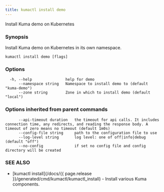 ```yaml
---
title: kumactl install demo
---
```


Install Kuma demo on Kubernetes

### Synopsis

Install Kuma demo on Kubernetes in its own namespace.

```
kumactl install demo [flags]
```

### Options

```
  -h, --help               help for demo
      --namespace string   Namespace to install demo to (default "kuma-demo")
      --zone string        Zone in which to install demo (default "local")
```

### Options inherited from parent commands

```
      --api-timeout duration   the timeout for api calls. It includes connection time, any redirects, and reading the response body. A timeout of zero means no timeout (default 1m0s)
      --config-file string     path to the configuration file to use
      --log-level string       log level: one of off|info|debug (default "off")
      --no-config              if set no config file and config directory will be created
```

### SEE ALSO

* [kumactl install](/docs/{{ page.release }}/generated/cmd/kumactl/kumactl_install)	 - Install various Kuma components.

